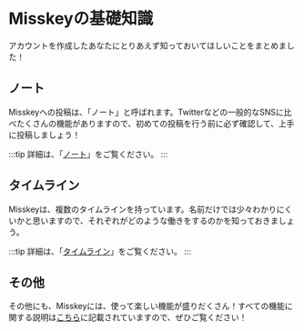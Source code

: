 # Misskeyの基礎知識

アカウントを作成したあなたにとりあえず知っておいてほしいことをまとめました！

## ノート

Misskeyへの投稿は、「ノート」と呼ばれます。Twitterなどの一般的なSNSに比べたくさんの機能がありますので、初めての投稿を行う前に必ず確認して、上手に投稿しましょう！

:::tip
詳細は、「[ノート](/docs/for-users/features/note/)」をご覧ください。
:::

## タイムライン

Misskeyは、複数のタイムラインを持っています。名前だけでは少々わかりにくいかと思いますので、それぞれがどのような働きをするのかを知っておきましょう。

:::tip
詳細は、「[タイムライン](/docs/for-users/features/timeline/)」をご覧ください。
:::

## その他

その他にも、Misskeyには、使って楽しい機能が盛りだくさん！すべての機能に関する説明は[こちら](/docs/for-users/features/)に記載されていますので、ぜひご覧ください！
